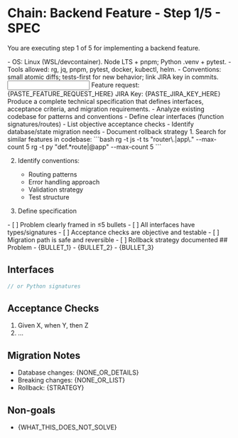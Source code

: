 # Chain: Backend Feature - Step 1/5 - SPEC

You are executing step 1 of 5 for implementing a backend feature.

<context>
- OS: Linux (WSL/devcontainer). Node LTS + pnpm; Python .venv + pytest.
- Tools allowed: rg, jq, pnpm, pytest, docker, kubectl, helm.
- Conventions: small atomic diffs; tests-first for new behavior; link JIRA key in commits.
</context>

<input>
Feature request: {PASTE_FEATURE_REQUEST_HERE}
JIRA Key: {PASTE_JIRA_KEY_HERE}
</input>

<goal>
Produce a complete technical specification that defines interfaces, acceptance criteria, and migration requirements.
</goal>

<plan>
- Analyze existing codebase for patterns and conventions
- Define clear interfaces (function signatures/routes)
- List objective acceptance checks
- Identify database/state migration needs
- Document rollback strategy
</plan>

<work>
1. Search for similar features in codebase:
   ```bash
   rg -t js -t ts "router\.|app\." --max-count 5
   rg -t py "def.*route|@app" --max-count 5
   ```

2. Identify conventions:
   - Routing patterns
   - Error handling approach
   - Validation strategy
   - Test structure

3. Define specification
</work>

<review>
- [ ] Problem clearly framed in ≤5 bullets
- [ ] All interfaces have types/signatures
- [ ] Acceptance checks are objective and testable
- [ ] Migration path is safe and reversible
- [ ] Rollback strategy documented
</review>

<handoff>
<spec>
## Problem
- {BULLET_1}
- {BULLET_2}
- {BULLET_3}

## Interfaces
```typescript
// or Python signatures
```

## Acceptance Checks
1. Given X, when Y, then Z
2. ...

## Migration Notes
- Database changes: {NONE_OR_DETAILS}
- Breaking changes: {NONE_OR_LIST}
- Rollback: {STRATEGY}

## Non-goals
- {WHAT_THIS_DOES_NOT_SOLVE}
</spec>
</handoff>

